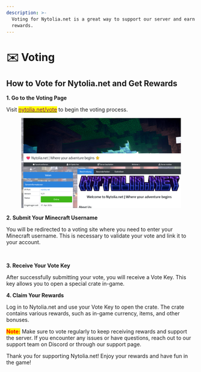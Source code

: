 ```yaml
---
description: >-
  Voting for Nytolia.net is a great way to support our server and earn exciting
  rewards.
---
```


# ✉️ Voting

## How to Vote for Nytolia.net and Get Rewards

**1. Go to the Voting Page**

Visit [<mark style="color:purple;">nytolia.net/vote</mark>](https://www.nytolia.net/vote) to begin the voting process.

<figure><img src="../.gitbook/assets/Screenshot 2025-06-22 122337.png" alt=""><figcaption></figcaption></figure>

**2. Submit Your Minecraft Username**

You will be redirected to a voting site where you need to enter your Minecraft username. This is necessary to validate your vote and link it to your account.



<figure><img src="../.gitbook/assets/how-to-vote2.png" alt=""><figcaption></figcaption></figure>

**3. Receive Your Vote Key**

After successfully submitting your vote, you will receive a Vote Key. This key allows you to open a special crate in-game.

**4. Claim Your Rewards**

Log in to Nytolia.net and use your Vote Key to open the crate. The crate contains various rewards, such as in-game currency, items, and other bonuses.



<mark style="color:red;">**Note:**</mark> Make sure to vote regularly to keep receiving rewards and support the server. If you encounter any issues or have questions, reach out to our support team on Discord or through our support page.

Thank you for supporting Nytolia.net! Enjoy your rewards and have fun in the game!

